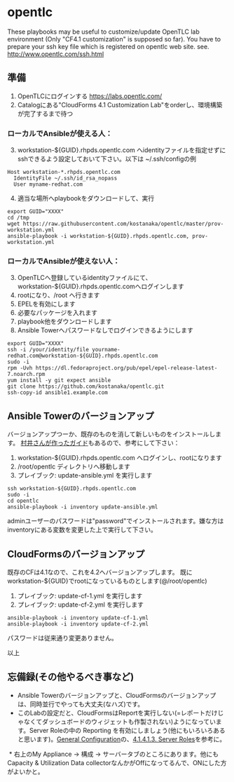 # opentlc
These playbooks may be useful to customize/update OpenTLC lab environment (Only "CF4.1 customization" is supposed so far).
You have to prepare your ssh key file which is registered on opentlc web site.
see. http://www.opentlc.com/ssh.html

## 準備

1. OpenTLCにログインする https://labs.opentlc.com/
2. Catalogにある"CloudForms 4.1 Customization Lab"をorderし、環境構築が完了するまで待つ

### ローカルでAnsibleが使える人：

3. workstation-${GUID}.rhpds.opentlc.com へidentityファイルを指定せずにsshできるよう設定しておいて下さい。以下は ~/.ssh/configの例
```
Host workstation-*.rhpds.opentlc.com
  IdentityFile ~/.ssh/id_rsa_nopass
  User myname-redhat.com
```

4. 適当な場所へplaybookをダウンロードして、実行
```
export GUID="XXXX"
cd /tmp
wget https://raw.githubusercontent.com/kostanaka/opentlc/master/prov-workstation.yml
ansible-playbook -i workstation-${GUID}.rhpds.opentlc.com, prov-workstation.yml
```

### ローカルでAnsibleが使えない人：

3. OpenTLCへ登録しているidentityファイルにて、workstation-${GUID}.rhpds.opentlc.comへログインします
4. rootになり、/root へ行きます
5. EPELを有効にします
6. 必要なパッケージを入れます
7. playbook他をダウンロードします
8. Ansible Towerへパスワードなしでログインできるようにします
```
export GUID="XXXX"
ssh -i /your/identity/file yourname-redhat.com@workstation-${GUID}.rhpds.opentlc.com
sudo -i
rpm -Uvh https://dl.fedoraproject.org/pub/epel/epel-release-latest-7.noarch.rpm
yum install -y git expect ansible
git clone https://github.com/kostanaka/opentlc.git
ssh-copy-id ansible1.example.com
```

## Ansible Towerのバージョンアップ

バージョンアップつーか、既存のものを消して新しいものをインストールします。
[村井さんが作ったガイド](https://github.com/mamurai/docs/blob/master/01_Ascii_Doc/30_Ansible-Tower/AnsibleTower-vCenter_Demo.adoc)もあるので、参考にして下さい：

1. workstation-${GUID}.rhpds.opentlc.com へログインし、rootになります
2. /root/opentlc ディレクトリへ移動します
3. プレイブック: update-ansible.yml を実行します
```
ssh workstation-${GUID}.rhpds.opentlc.com
sudo -i
cd opentlc
ansible-playbook -i inventory update-ansible.yml
```

adminユーザーのパスワードは"password"でインストールされます。嫌な方はinventoryにある変数を変更した上で実行して下さい。

## CloudFormsのバージョンアップ

既存のCFは4.1なので、これを4.2へバージョンアップします。
既に workstation-${GUID}でrootになっているものとします(@/root/opentlc)

1. プレイブック: update-cf-1.yml を実行します
2. プレイブック: update-cf-2.yml を実行します
```
ansible-playbook -i inventory update-cf-1.yml
ansible-playbook -i inventory update-cf-2.yml
```
パスワードは従来通り変更ありません。

以上

## 忘備録(その他やるべき事など)

* Ansible Towerのバージョンアップと、CloudFormsのバージョンアップは、同時並行でやっても大丈夫(なハズ)です。
* このLabの設定だと、CloudFormsはReportを実行しない(=レポートだけじゃなくてダッシュボードのウィジェットも作製されない)ようになっています。Server Roleの中の Reporting を有効にしましょう(他にもいろいろあると思います)。[General Configuration](https://access.redhat.com/documentation/en-us/red_hat_cloudforms/4.2/html/general_configuration/)の、[4.1.4.1.3. Server Roles](https://access.redhat.com/documentation/en-us/red_hat_cloudforms/4.2/html/general_configuration/configuration#servers)を参考に。

  * 右上のMy Appliance → 構成 → サーバータブのところにあります。他にもCapacity & Utilization Data collectorなんかがOffになってるんで、ONにした方がよいかと。


